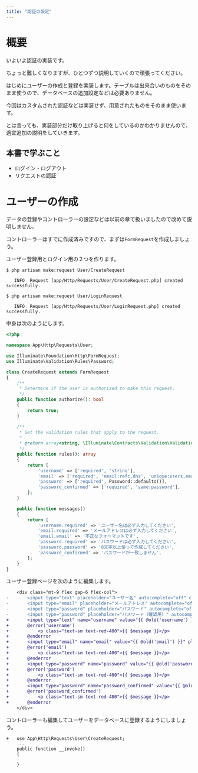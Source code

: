 ```yaml
---
title: "認証の設定"
---
```


# 概要

いよいよ認証の実装です。

ちょっと難しくなりますが、ひとつずつ説明していくので頑張ってください。

はじめにユーザーの作成と登録を実装します。テーブルは出来合いのものをそのまま使うので、データベースの追加設定などは必要ありません。

今回はカスタムされた認証などは実装せず、用意されたものをそのまま使います。

とは言っても、実装部分だけ取り上げると何をしているのかわかりませんので、適宜追加の説明をしていきます。


## 本書で学ぶこと

- ログイン・ログアウト
- リクエストの認証


# ユーザーの作成

データの登録やコントローラーの設定などは以前の章で扱いましたので改めて説明しません。

コントローラーはすでに作成済みですので、まずは`FormRequest`を作成しましょう。

ユーザー登録用とログイン用の２つを作ります。

```bash:/laravel-app
$ php artisan make:request User/CreateRequest

   INFO  Request [app/Http/Requests/User/CreateRequest.php] created successfully.  

$ php artisan make:request User/LoginRequest

   INFO  Request [app/Http/Requests/User/LoginRequest.php] created successfully. 
```

中身は次のようにします。

```php
<?php

namespace App\Http\Requests\User;

use Illuminate\Foundation\Http\FormRequest;
use Illuminate\Validation\Rules\Password;

class CreateRequest extends FormRequest
{
    /**
     * Determine if the user is authorized to make this request.
     */
    public function authorize(): bool
    {
        return true;
    }

    /**
     * Get the validation rules that apply to the request.
     *
     * @return array<string, \Illuminate\Contracts\Validation\ValidationRule|array<mixed>|string>
     */
    public function rules(): array
    {
        return [
            'username' => ['required', 'string'],
            'email' => ['required', 'email:refc,dns', 'unique:users,email'],
            'password' => ['required', Password::defaults()],
            'password_confirmed' => ['required', 'same:password'],
        ];
    }

    public function messages()
    {
        return [
            'username.required' => 'ユーザー名は必ず入力してください',
            'email.required' => 'メールアドレスは必ず入力してください',
            'email.email' => '不正なフォーマットです',
            'password.required' => 'パスワードは必ず入力してください',
            'password.password' => '8文字以上使って作成してください',
            'password_confirmed' => 'パスワードが一致しません',
        ];
    }
}
```

ユーザー登録ページを次のように編集します。

```diff php:/laravel-app/resources/views/signup.blade.php
    <div class="mt-9 flex gap-6 flex-col">
-       <input type="text" placeholder="ユーザー名" autocomplete="off" class="p-3 text-xs rounded-md border border-gray-400 focus:outline-blue-500">
-       <input type="email" placeholder="メールアドレス" autocomplete="off" class="p-3 text-xs rounded-md border border-gray-400 focus:outline-blue-500">
-       <input type="password" placeholder="パスワード" autocomplete="off" class="p-3 text-xs rounded-md border border-gray-400 focus:outline-blue-500">
-       <input type="password" placeholder="パスワード（確認用）" autocomplete="off" class="p-3 text-xs rounded-md border border-gray-400 focus:outline-blue-500">
+       <input type="text" name="username" value="{{ @old('username') }}" placeholder="ユーザー名" autocomplete="off" class="p-3 text-xs rounded-md border border-gray-400 focus:outline-blue-500">
+       @error('username')
+           <p class="text-sm text-red-400">{{ $message }}</p>
+       @enderror
+       <input type="email" name="email" value="{{ @old('email') }}" placeholder="メールアドレス" autocomplete="off" class="p-3 text-xs rounded-md border border-gray-400 focus:outline-blue-500">
+       @error('email')
+           <p class="text-sm text-red-400">{{ $message }}</p>
+       @enderror
+       <input type="password" name="password" value="{{ @old('password') }}" placeholder="パスワード" autocomplete="off" class="p-3 text-xs rounded-md border border-gray-400 focus:outline-blue-500">
+       @error('password')
+           <p class="text-sm text-red-400">{{ $message }}</p>
+       @enderror
+       <input type="password" name="password_confirmed" value="{{ @old('password_confirmed') }}" placeholder="パスワード（確認用）" autocomplete="off" class="p-3 text-xs rounded-md border border-gray-400 focus:outline-blue-500">
+       @error('password_confirmed')
+           <p class="text-sm text-red-400">{{ $message }}</p>
+       @enderror
    </div>
```

コントローラーも編集してユーザーをデータベースに登録するようにしましょう。

```php:/laravel-app/app/Http/Controllers/User/CreateController.php
+   use App\Http\Requests\User\CreateRequest;
    ...
    public function __invoke()
    {

    }
```